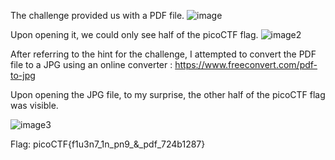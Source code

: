 The challenge provided us with a PDF file.
![image](https://github.com/Chiv4lrian/picoCTF-2024/assets/153472003/56b0743f-d9be-4054-8b24-ef268ea46b87)

Upon opening it, we could only see half of the picoCTF flag.
![image2](https://github.com/Chiv4lrian/picoCTF-2024/assets/153472003/5c1580a7-3c92-4eaa-85b0-f6423aab265d)

After referring to the hint for the challenge, I attempted to convert the PDF file to a JPG using an online converter : https://www.freeconvert.com/pdf-to-jpg

Upon opening the JPG file, to my surprise, the other half of the picoCTF flag was visible.

![image3](https://github.com/Chiv4lrian/picoCTF-2024/assets/153472003/c23abb83-8279-418c-ab7f-70cbe6eb5417)

Flag: picoCTF{f1u3n7_1n_pn9_&_pdf_724b1287}
